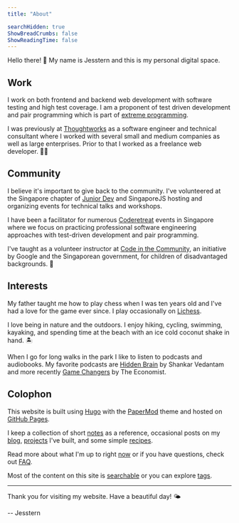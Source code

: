 ```yaml
---
title: "About"

searchHidden: true
ShowBreadCrumbs: false
ShowReadingTime: false
---
```


Hello there! 👋 My name is Jesstern and this is my personal digital space.

## Work

I work on both frontend and backend web development with software testing and high test coverage. I am a proponent of test driven development and pair programming which is part of [extreme programming](/notes/agile-extreme-programming).

I was previously at [Thoughtworks](https://www.thoughtworks.com/) as a software engineer and technical consultant where I worked with several small and medium companies as well as large enterprises. Prior to that I worked as a freelance web developer. 🧑‍💻

## Community

I believe it's important to give back to the community. I've volunteered at the Singapore chapter of [Junior Dev](https://juniordev.io/) and SingaporeJS hosting and organizing events for technical talks and workshops.

I have been a facilitator for numerous [Coderetreat](https://www.coderetreat.org/?seed=3905) events in Singapore where we focus on practicing professional software engineering approaches with test-driven development and pair programming.

I've taught as a volunteer instructor at [Code in the Community](https://codeinthecommunity.com/), an initiative by Google and the Singaporean government, for children of disadvantaged backgrounds. 💞

## Interests

My father taught me how to play chess when I was ten years old and I've had a love for the game ever since. I play occasionally on [Lichess](https://lichess.org/@/jsstrn).

I love being in nature and the outdoors. I enjoy hiking, cycling, swimming, kayaking, and spending time at the beach with an ice cold coconut shake in hand. 🏝

When I go for long walks in the park I like to listen to podcasts and audiobooks. My favorite podcasts are [Hidden Brain](https://hiddenbrain.org/) by Shankar Vedantam and more recently [Game Changers](https://podcasts.apple.com/gb/podcast/gamechangers-from-the-economist/id1572322263) by The Economist.

## Colophon

This website is built using [Hugo](https://gohugo.io/) with the [PaperMod](https://github.com/adityatelange/hugo-PaperMod) theme and hosted on [GitHub Pages](https://pages.github.com/).

I keep a collection of short [notes](/notes) as a reference, occasional posts on my [blog](/blog), [projects](/projects) I've built, and some simple [recipes](/recipes).

Read more about what I'm up to right [now](/now) or if you have questions, check out [FAQ](/faq).

Most of the content on this site is [searchable](/search) or you can explore [tags](/tags).

---

Thank you for visiting my website. Have a beautiful day! 🌤

-- Jesstern
